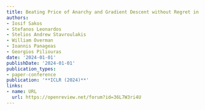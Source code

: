```yaml
---
title: Beating Price of Anarchy and Gradient Descent without Regret in Potential Games
authors:
- Iosif Sakos
- Stefanos Leonardos
- Stelios Andrew Stavroulakis
- William Overman
- Ioannis Panageas
- Georgios Piliouras
date: '2024-01-01'
publishDate: '2024-01-01'
publication_types:
- paper-conference
publication: '**ICLR (2024)**'
links:
- name: URL
  url: https://openreview.net/forum?id=36L7W3ri4U
---
```

